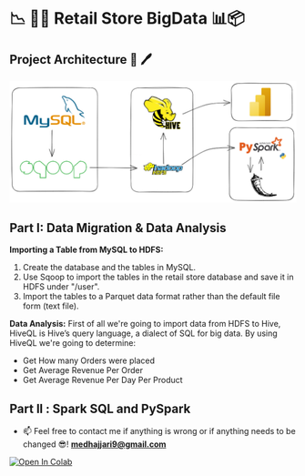 # 📉 🧑‍💻 Retail Store BigData 📊📦
## Project Architecture 📐 🖊️
<img src="retail_project.png">

## Part I: Data Migration & Data Analysis

**Importing a Table from MySQL to HDFS:**

1. Create the database and the tables in MySQL.
2. Use Sqoop to import the tables in the retail store database and save it in HDFS under "/user".
3. Import the tables to a Parquet data format rather than the default file form (text file).

**Data Analysis:**
First of all we're going to import data from HDFS to Hive, HiveQL is Hive’s query language, a dialect of SQL for big data. By using HiveQL we're going to determine:

- Get How many Orders were placed
- Get Average Revenue Per Order
- Get Average Revenue Per Day Per Product

## Part ll : Spark SQL and PySpark
- 📫 Feel free to contact me if anything is wrong or if anything needs to be changed 😎!  **medhajjari9@gmail.com**

<a href="https://colab.research.google.com/github/heisenberghj7/Retail-Store-BigData/" target="_blank"><img src="https://colab.research.google.com/assets/colab-badge.svg" alt="Open In Colab"/></a>